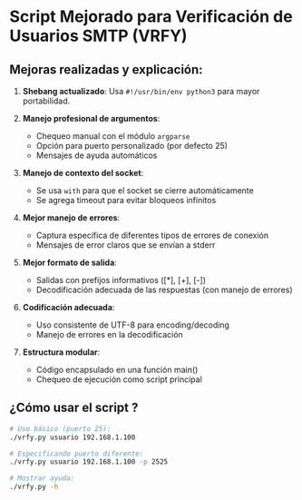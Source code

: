 # Script Mejorado para Verificación de Usuarios SMTP (VRFY)

## Mejoras realizadas y explicación:

1. **Shebang actualizado**: Usa `#!/usr/bin/env python3` para mayor portabilidad.

2. **Manejo profesional de argumentos**:
   - Chequeo manual con el módulo `argparse` 
   - Opción para puerto personalizado (por defecto 25)
   - Mensajes de ayuda automáticos

3. **Manejo de contexto del socket**:
   - Se usa `with` para que el socket se cierre automáticamente
   - Se agrega timeout para evitar bloqueos infinitos

4. **Mejor manejo de errores**:
   - Captura específica de diferentes tipos de errores de conexión
   - Mensajes de error claros que se envían a stderr

5. **Mejor formato de salida**:
   - Salidas con prefijos informativos ([*], [+], [-])
   - Decodificación adecuada de las respuestas (con manejo de errores)

6. **Codificación adecuada**:
   - Uso consistente de UTF-8 para encoding/decoding
   - Manejo de errores en la decodificación

7. **Estructura modular**:
   - Código encapsulado en una función main()
   - Chequeo de ejecución como script principal

## ¿Cómo usar el script ?

```bash
# Uso básico (puerto 25):
./vrfy.py usuario 192.168.1.100

# Especificando puerto diferente:
./vrfy.py usuario 192.168.1.100 -p 2525

# Mostrar ayuda:
./vrfy.py -h
```
